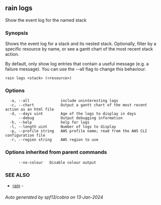 ## rain logs

Show the event log for the named stack

### Synopsis

Shows the event log for a stack and its nested stack. Optionally, filter by a specific resource by name, or see a gantt chart of the most recent stack action.

By default, only show log entries that contain a useful message (e.g. a failure message).
You can use the --all flag to change this behaviour.

```
rain logs <stack> (<resource>)
```

### Options

```
  -a, --all              include uninteresting logs
  -c, --chart            Output a gantt chart of the most recent action as an html file
  -d, --days uint        Age of the logs to display in days
      --debug            Output debugging information
  -h, --help             help for logs
  -l, --length uint      Number of logs to display
  -p, --profile string   AWS profile name; read from the AWS CLI configuration file
  -r, --region string    AWS region to use
```

### Options inherited from parent commands

```
      --no-colour   Disable colour output
```

### SEE ALSO

* [rain](index.md)	 - 

###### Auto generated by spf13/cobra on 13-Jan-2024
